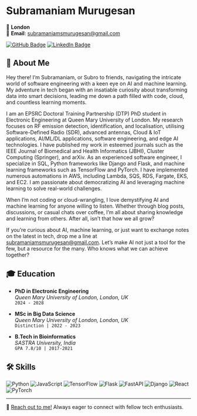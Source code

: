 # Subramaniam  Murugesan

📍 **London**  
📧 **Email**: [subramaniamsmurugesan@gmail.com](mailto:subramaniamsmurugesan@gmail.com)  

[![GitHub Badge](https://img.shields.io/badge/Github-100000?style=flat-square&logo=github&logoColor=white)](https://github.com/Subramaniam-dot)
[![LinkedIn Badge](https://img.shields.io/badge/LinkedIn-0077B5?style=flat-square&logo=linkedin&logoColor=white)](https://www.linkedin.com/in/subramaniam-s-m/)

## 🚀 About Me

Hey there! I’m Subramaniam, or Subro to friends, navigating the intricate world of software engineering with a keen eye on AI and machine learning. My adventure in tech began with an insatiable curiosity about transforming data into smart decisions, leading me down a path filled with code, cloud, and countless learning moments.

I am an EPSRC Doctoral Training Partnership (DTP) PhD student in Electronic Engineering at Queen Mary University of London. My research focuses on RF emission detection, identification, and localisation, utilising Software-Defined Radio (SDR), advanced antennas, Cloud & IoT applications, AI/ML/DL applications, software engineering, and edge AI technologies. I have published my work in esteemed journals such as the IEEE Journal of Biomedical and Health Informatics (JBHI), Cluster Computing (Springer), and arXiv. As an experienced software engineer, I specialize in SQL, Python frameworks like Django and Flask, and machine learning frameworks such as TensorFlow and PyTorch. I have implemented numerous automations in AWS, including Lambda, SQS, RDS, Fargate, EKS, and EC2. I am passionate about democratizing AI and leveraging machine learning to solve real-world challenges.

When I’m not coding or cloud-wrangling, I love demystifying AI and machine learning for anyone willing to listen. Whether through blog posts, discussions, or casual chats over coffee, I’m all about sharing knowledge and learning from others. After all, isn’t that how we all grow?

If you’re curious about AI, machine learning, or just want to exchange notes on the latest in tech, drop me a line at subramaniamsmurugesan@gmail.com. Let’s make AI not just a tool for the few, but a resource for the many. Who knows what we can achieve together?

## 🎓 Education

- **PhD in Electronic Engineering**  
  *Queen Mary University of London, London, UK*  
  `2024 - 2028`

- **MSc in Big Data Science**  
  *Queen Mary University of London, London, UK*  
  `Distinction | 2022 - 2023`

- **B.Tech in Bioinformatics**  
  *SASTRA University, India*  
  `GPA 7.8/10 | 2017-2021`

## 🛠 Skills
![Python](https://img.shields.io/badge/Python-3776AB?style=for-the-badge&logo=python&logoColor=white)
![JavaScript](https://img.shields.io/badge/JavaScript-F7DF1E?style=for-the-badge&logo=javascript&logoColor=black)
![TensorFlow](https://img.shields.io/badge/TensorFlow-FF6F00?style=for-the-badge&logo=TensorFlow&logoColor=white)
![Flask](https://img.shields.io/badge/Flask-000000?style=for-the-badge&logo=flask&logoColor=white)
![FastAPI](https://img.shields.io/badge/FastAPI-009688?style=for-the-badge&logo=fastapi&logoColor=white)
![Django](https://img.shields.io/badge/Django-092E20?style=for-the-badge&logo=django&logoColor=white)
![React](https://img.shields.io/badge/React-61DAFB?style=for-the-badge&logo=react&logoColor=black)
![PyTorch](https://img.shields.io/badge/PyTorch-EE4C2C?style=for-the-badge&logo=pytorch&logoColor=white)



---

👋 [Reach out to me!](mailto:subramaniamsmurugesan@gmail.com) Always eager to connect with fellow tech enthusiasts.





